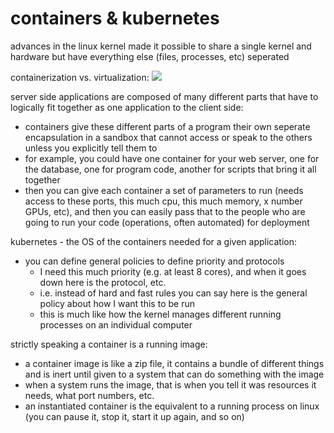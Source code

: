 # containers & kubernetes

advances in the linux kernel made it possible to share a single kernel and hardware but have everything else (files, processes, etc) seperated

containerization vs. virtualization:
    ![](https://www.redhat.com/cms/managed-files/styles/wysiwyg_full_width/s3/virtualization-vs-containers_transparent.png?itok=q-E2I2-L)

server side applications are composed of many different parts that have to logically fit together as one application to the client side:
 * containers give these different parts of a program their own seperate encapsulation in a sandbox that cannot access or speak to the others unless you explicitly tell them to 
 * for example, you could have one container for your web server, one for the database, one for program code, another for scripts that bring it all together
 * then you can give each container a set of parameters to run (needs access to these ports, this much cpu, this much memory, x number GPUs, etc), and then you can easily pass that to the people who are going to run your code (operations, often automated) for deployment

kubernetes - the OS of the containers needed for a given application:
 * you can define general policies to define priority and protocols
    * I need this much priority (e.g. at least 8 cores), and when it goes down here is the protocol, etc.
    * i.e. instead of hard and fast rules you can say here is the general policy about how I want this to be run
    * this is much like how the kernel manages different running processes on an individual computer

strictly speaking a container is a running image:
 * a container image is like a zip file, it contains a bundle of different things and is inert until given to a system that can do something with the image
 * when a system runs the image, that is when you tell it was resources it needs, what port numbers, etc.
 * an instantiated container is the equivalent to a running process on linux (you can pause it, stop it, start it up again, and so on)
    
